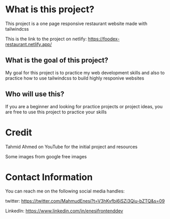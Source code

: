 # What is this project?
This project is a one page responsive restaurant website made with tailwindcss

This is the link to the project on netlify: https://foodex-restaurant.netlify.app/

## What is the goal of this project?
My goal for this project is to practice my web development skills and also to practice how to use tailwindcss to build highly responive websites

## Who will use this?
If you are a beginner and looking for practice projects or project ideas, you are free to use this project to practice your skills

# Credit
Tahmid Ahmed on YouTube for the initial project and resources

Some images from google free images

# Contact Information
You can reach me on the following social media handles:

twitter: https://twitter.com/MahmudEnesi?t=V3hKvfbi6iSZi3Qiu-bZTQ&s=09

LinkedIn: https://www.linkedin.com/in/enesifrontenddev

